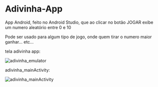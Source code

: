 # Adivinha-App
App Android, feito no Android Studio, que ao clicar no botão JOGAR exibe um numero aleatório entre 0 e 10

Pode ser usado para algum tipo de jogo, onde quem tirar o numero maior ganhar... etc...

tela adivinha app:


![adivinha_emulator](https://user-images.githubusercontent.com/50914198/74581684-cc518180-4f90-11ea-9871-b3400244523b.png)


adivinha_mainActivity:


![adivinha_mainActivity](https://user-images.githubusercontent.com/50914198/74581711-2ce0be80-4f91-11ea-880a-c23b93441d5d.png)
